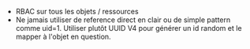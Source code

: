 

- RBAC sur tous les objets / ressources
- Ne jamais utiliser de reference direct en clair ou de simple pattern comme uid=1. Utiliser plutôt UUID V4 pour générer un id random et le mapper à l'objet en question. 

